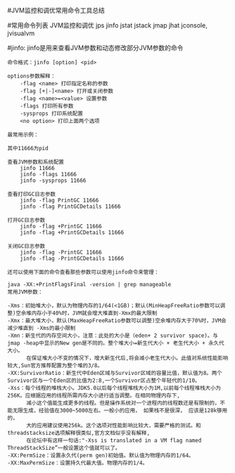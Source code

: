 
#JVM监控和调优常用命令工具总结

#常用命令列表
    JVM监控和调优
    jps
    jinfo
    jstat
    jstack
    jmap
    jhat
    jconsole, jvisualvm



#jinfo:
    jinfo是用来查看JVM参数和动态修改部分JVM参数的命令

    命令格式：jinfo [option] <pid>

    options参数解释：
        -flag <name> 打印指定名称的参数
        -flag [+|-]<name> 打开或关闭参数
        -flag <name>=<value> 设置参数
        -flags 打印所有参数
        -sysprops 打印系统配置
        <no option> 打印上面两个选项

    最常用示例：

    其中11666为pid

    查看JVM参数和系统配置
        jinfo 11666
        jinfo -flags 11666
        jinfo -sysprops 11666

    查看打印GC日志参数
        jinfo -flag PrintGC 11666
        jinfo -flag PrintGCDetails 11666

    打开GC日志参数
        jinfo -flag +PrintGC 11666
        jinfo -flag +PrintGCDetails 11666

    关闭GC日志参数
        jinfo -flag -PrintGC 11666
        jinfo -flag -PrintGCDetails 11666

    还可以使用下面的命令查看那些参数可以使用jinfo命令来管理：

    java -XX:+PrintFlagsFinal -version | grep manageable
    常用JVM参数：

    -Xms：初始堆大小，默认为物理内存的1/64(<1GB)；默认(MinHeapFreeRatio参数可以调整)空余堆内存小于40%时，JVM就会增大堆直到-Xmx的最大限制
    -Xmx：最大堆大小，默认(MaxHeapFreeRatio参数可以调整)空余堆内存大于70%时，JVM会减少堆直到 -Xms的最小限制
    -Xmn：新生代的内存空间大小，注意：此处的大小是（eden+ 2 survivor space)。与jmap -heap中显示的New gen是不同的。整个堆大小=新生代大小 + 老生代大小 + 永久代大小。
          在保证堆大小不变的情况下，增大新生代后,将会减小老生代大小。此值对系统性能影响较大,Sun官方推荐配置为整个堆的3/8。
    -XX:SurvivorRatio：新生代中Eden区域与Survivor区域的容量比值，默认值为8。两个Survivor区与一个Eden区的比值为2:8,一个Survivor区占整个年轻代的1/10。
    -Xss：每个线程的堆栈大小。JDK5.0以后每个线程堆栈大小为1M,以前每个线程堆栈大小为256K。应根据应用的线程所需内存大小进行适当调整。在相同物理内存下,
          减小这个值能生成更多的线程。但是操作系统对一个进程内的线程数还是有限制的，不能无限生成，经验值在3000~5000左右。一般小的应用， 如果栈不是很深， 应该是128k够用的，
          大的应用建议使用256k。这个选项对性能影响比较大，需要严格的测试。和threadstacksize选项解释很类似,官方文档似乎没有解释,
          在论坛中有这样一句话:"-Xss is translated in a VM flag named ThreadStackSize”一般设置这个值就可以了。
    -XX:PermSize：设置永久代(perm gen)初始值。默认值为物理内存的1/64。
    -XX:MaxPermSize：设置持久代最大值。物理内存的1/4。